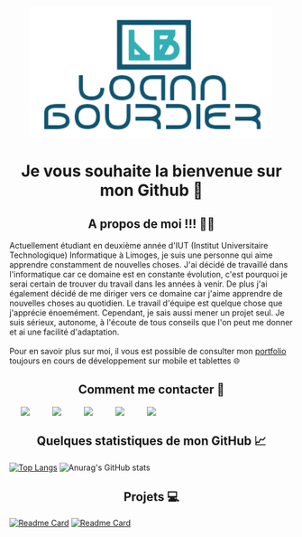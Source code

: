 <a href="https://loann-portfolio.000webhostapp.com/">
  <p align="center">
    <img style="display: block; margin-left: auto; margin-right: auto;" src="https://github.com/Loannb8733/Loannb8733/blob/main/logoMarkdown.png">  
  </p>
</a>
 
<h1 align="center"> Je vous souhaite la bienvenue sur mon Github 👋 </h1>


## <div align="center"> A propos de moi !!! :sassy_man: </div>
<p> 
  Actuellement étudiant en deuxième année d'IUT (Institut Universitaire Technologique) Informatique à Limoges, je suis une personne qui aime apprendre constamment de           nouvelles choses. J'ai décidé de travaillé dans l'informatique car ce domaine est en constante évolution, c'est pourquoi je serai certain de trouver du travail dans les       années à venir. De plus j'ai également décidé de me diriger vers ce domaine car j'aime apprendre de nouvelles choses au quotidien. Le travail d'équipe est quelque chose que   j'apprécie énoemément. Cependant, je sais aussi mener un projet seul. Je suis sérieux, autonome, à l'écoute de tous conseils que l'on peut me donner et ai une facilité       d'adaptation. </br></br>
  Pour en savoir plus sur moi, il vous est possible de consulter mon <a href="https://loannb8733.github.io/Portfolio/#section04"> portfolio </a> toujours en cours de développement     sur mobile et tablettes 🌐
</p>

## <div align="center"> Comment me contacter :calling: </div>
<div>
  <a href="https://www.linkedin.com/in/loann-bourdier-1937571b8/"> <img align="left" height="22px" src="https://cdn.jsdelivr.net/npm/simple-icons@v3/icons/linkedin.svg"
  hspace="20"/></a>

  <a href="https://github.com/Loannb8733"> <img align="left" height="22px" src="https://cdn.jsdelivr.net/npm/simple-icons@3.13.0/icons/github.svg" hspace="20"/></a>

  <a href="https://www.instagram.com/loann8733/"> <img align="left" height="22px" src="https://cdn.jsdelivr.net/npm/simple-icons@3.13.0/icons/instagram.svg" hspace="20"/></a>

  <a href="https://www.facebook.com/loann.bourdier"> <img align="left" height="22px" src="https://cdn.jsdelivr.net/npm/simple-icons@3.13.0/icons/facebook.svg" hspace="20"/>     </a>

  <a href="mailto:loann.bourdier@yahoo.fr"><img align="left" height="22px" src="https://cdn.jsdelivr.net/npm/simple-icons@3.13.0/icons/yahoo.svg" hspace="20"/></a>
</div>

</br>

## <div align="center"> Quelques statistiques de mon GitHub :chart_with_upwards_trend: </div>

[![Top Langs](https://github-readme-stats.vercel.app/api/top-langs/?username=Loannb8733&layout=compact&theme=cobalt)](https://github.com/anuraghazra/github-readme-stats)
![Anurag's GitHub stats](https://github-readme-stats.vercel.app/api?username=Loannb8733&hide=contribs,prs&theme=cobalt)


 ## <div align="center"> Projets :computer:	 </div>

[![Readme Card](https://github-readme-stats.vercel.app/api/pin/?username=Loannb8733&repo=projet-PILAF&theme=cobalt)](https://github.com/Loannb8733/projet-PILAF)
[![Readme Card](https://github-readme-stats.vercel.app/api/pin/?username=Loannb8733&repo=SiteCombava&theme=cobalt)](https://github.com/Loannb8733/SiteCombava)
<!--
**Loannb8733/Loannb8733** is a ✨ _special_ ✨ repository because its `README.md` (this file) appears on your GitHub profile.

Here are some ideas to get you started:

- 🔭 I’m currently working on ...
- 🌱 I’m currently learning ...
- 👯 I’m looking to collaborate on ...
- 🤔 I’m looking for help with ...
- 💬 Ask me about ...
- 📫 How to reach me: ...
- 😄 Pronouns: ...
- ⚡ Fun fact: ...
-->
